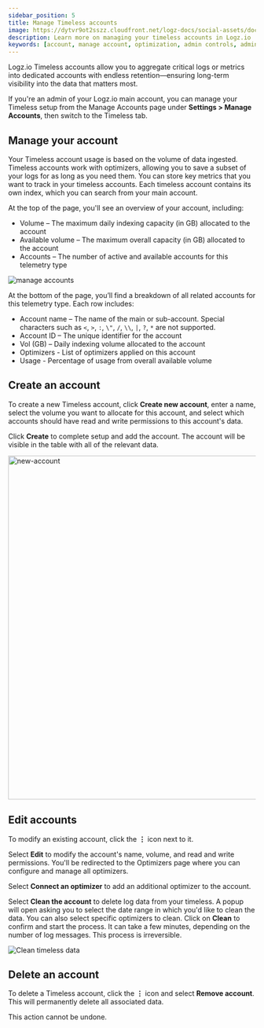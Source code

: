 ```yaml
---
sidebar_position: 5
title: Manage Timeless accounts
image: https://dytvr9ot2sszz.cloudfront.net/logz-docs/social-assets/docs-social.jpg
description: Learn more on managing your timeless accounts in Logz.io
keywords: [account, manage account, optimization, admin controls, admin, user permissions, permissions, access control, timeless]
---
```


Logz.io Timeless accounts allow you to aggregate critical logs or metrics into dedicated accounts with endless retention—ensuring long-term visibility into the data that matters most.

If you're an admin of your Logz.io main account, you can manage your Timeless setup from the Manage Accounts page under **Settings > Manage Accounts**, then switch to the Timeless tab.

## Manage your account

Your Timeless account usage is based on the volume of data ingested. Timeless accounts work with optimizers, allowing you to save a subset of your logs for as long as you need them. You can store key metrics that you want to track in your timeless accounts. Each timeless account contains its own index, which you can search from your main account.

At the top of the page, you'll see an overview of your account, including:

* Volume – The maximum daily indexing capacity (in GB) allocated to the account
* Available volume – The maximum overall capacity (in GB) allocated to the account
* Accounts – The number of active and available accounts for this telemetry type

![manage accounts](https://dytvr9ot2sszz.cloudfront.net/logz-docs/accounts/timeless-account-main.png)

At the bottom of the page, you’ll find a breakdown of all related accounts for this telemetry type. Each row includes:

* Account name – The name of the main or sub-account.  Special characters such as `<`, `>`, `:`, `\"`, `/`, `\\`, `|`, `?`, `*` are not supported.
* Account ID – The unique identifier for the account
* Vol (GB) – Daily indexing volume allocated to the account
* Optimizers - List of optimizers applied on this account 
* Usage - Percentage of usage from overall available volume


## Create an account

To create a new Timeless account, click **Create new account**, enter a name, select the volume you want to allocate for this account, and select which accounts should have read and write permissions to this account's data.

Click **Create** to complete setup and add the account. The account will be visible in the table with all of the relevant data. 

<img src="https://dytvr9ot2sszz.cloudfront.net/logz-docs/accounts/new-timeless-account.png" alt="new-account" width="700"/>

## Edit accounts

To modify an existing account, click the **⋮** icon next to it.

Select **Edit** to modify the account's name, volume, and read and write permissions. You'll be redirected to the Optimizers page where you can configure and manage all optimizers. 

Select **Connect an optimizer** to add an additional optimizer to the account.

Select **Clean the account** to delete log data from your timeless. A popup will open asking you to select the date range in which you'd like to clean the data. You can also select specific optimizers to clean. Click on **Clean** to confirm and start the process. It can take a few minutes, depending on the number of log messages. This process is irreversible.

![Clean timeless data](https://dytvr9ot2sszz.cloudfront.net/logz-docs/accounts/clean-timeless.png)


## Delete an account 

To delete a Timeless account, click the **⋮** icon and select **Remove account**. This will permanently delete all associated data.

This action cannot be undone.